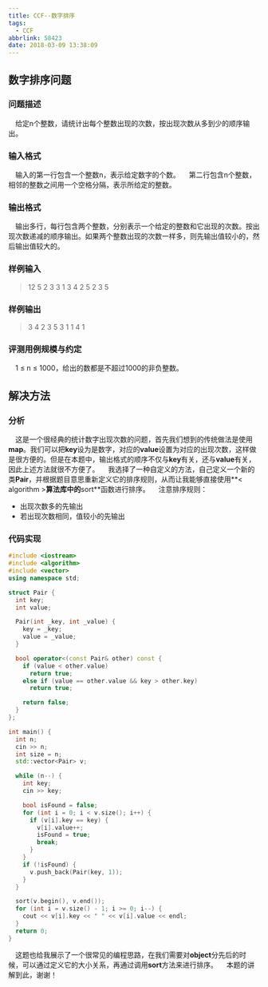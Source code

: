 ```yaml
---
title: CCF--数字排序
tags:
  - CCF
abbrlink: 58423
date: 2018-03-09 13:38:09
---
```

## 数字排序问题
### 问题描述
&emsp;给定n个整数，请统计出每个整数出现的次数，按出现次数从多到少的顺序输出。

### 输入格式
&emsp;输入的第一行包含一个整数n，表示给定数字的个数。
&emsp;第二行包含n个整数，相邻的整数之间用一个空格分隔，表示所给定的整数。

### 输出格式
&emsp;输出多行，每行包含两个整数，分别表示一个给定的整数和它出现的次数。按出现次数递减的顺序输出。如果两个整数出现的次数一样多，则先输出值较小的，然后输出值较大的。
<!-- more -->

### 样例输入
> 12
> 5 2 3 3 1 3 4 2 5 2 3 5

### 样例输出
> 3 4
> 2 3
> 5 3
> 1 1
> 4 1

### 评测用例规模与约定
&emsp;1 ≤ n ≤ 1000，给出的数都是不超过1000的非负整数。

## 解决方法
### 分析
&emsp;这是一个很经典的统计数字出现次数的问题，首先我们想到的传统做法是使用**map**。我们可以把**key**设为是数字，对应的**value**设置为对应的出现次数，这样做是很方便的。但是在本题中，输出格式的顺序不仅与**key**有关，还与**value**有关，因此上述方法就很不方便了。
&emsp;我选择了一种自定义的方法，自己定义一个新的类**Pair**，并根据题目意思重新定义它的排序规则，从而让我能够直接使用**\< algorithm \>**算法库中的**sort**函数进行排序。
&emsp;注意排序规则：
  + 出现次数多的先输出
  + 若出现次数相同，值较小的先输出

### 代码实现
```C++
#include <iostream>
#include <algorithm>
#include <vector>
using namespace std;

struct Pair {
  int key;
  int value;

  Pair(int _key, int _value) {
    key = _key;
    value = _value;
  }

  bool operator<(const Pair& other) const {
    if (value < other.value)
      return true;
    else if (value == other.value && key > other.key)
      return true;

    return false;
  }
};

int main() {
  int n;
  cin >> n;
  int size = n;
  std::vector<Pair> v;

  while (n--) {
    int key;
    cin >> key;

    bool isFound = false;
    for (int i = 0; i < v.size(); i++) {
      if (v[i].key == key) {
        v[i].value++;
        isFound = true;
        break;
      }
    }
    if (!isFound) {
      v.push_back(Pair(key, 1));
    }
  }

  sort(v.begin(), v.end());
  for (int i = v.size() - 1; i >= 0; i--) {
    cout << v[i].key << " " << v[i].value << endl;
  }
  return 0;
}
```
&emsp;这题也给我展示了一个很常见的编程思路，在我们需要对**object**分先后的时候，可以通过定义它的大小关系，再通过调用**sort**方法来进行排序。
&emsp;本题的讲解到此，谢谢！
